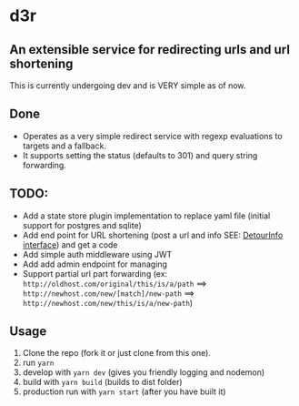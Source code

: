 # d3r
## An extensible service for redirecting urls and url shortening

This is currently undergoing dev and is VERY simple as of now.

## Done

* Operates as a very simple redirect service with regexp evaluations to targets and a fallback.  
* It supports setting the status (defaults to 301) and query string forwarding.

## TODO:

* Add a state store plugin implementation to replace yaml file (initial support for postgres and sqlite)
* Add end point for URL shortening (post a url and info SEE: [DetourInfo interface](https://github.com/holmok/d2r/blob/f2fd736882029299eb050bcd2b2534442de2ab78/src/server/d2r.ts#L7)) and get a code
* Add simple auth middleware using JWT
* Add add admin endpoint for managing
* Support partial url part forwarding (ex:  `http://oldhost.com/original/this/is/a/path` ==> `http://newhost.com/new/[match]/new-path` ==> `http://newhost.com/new/this/is/a/new-path`)

## Usage

1. Clone the repo (fork it or just clone from this one).
2. run `yarn`
3. develop with `yarn dev` (gives you friendly logging and nodemon)
4. build with `yarn build` (builds to dist folder)
5. production run with `yarn start` (after you have built it)